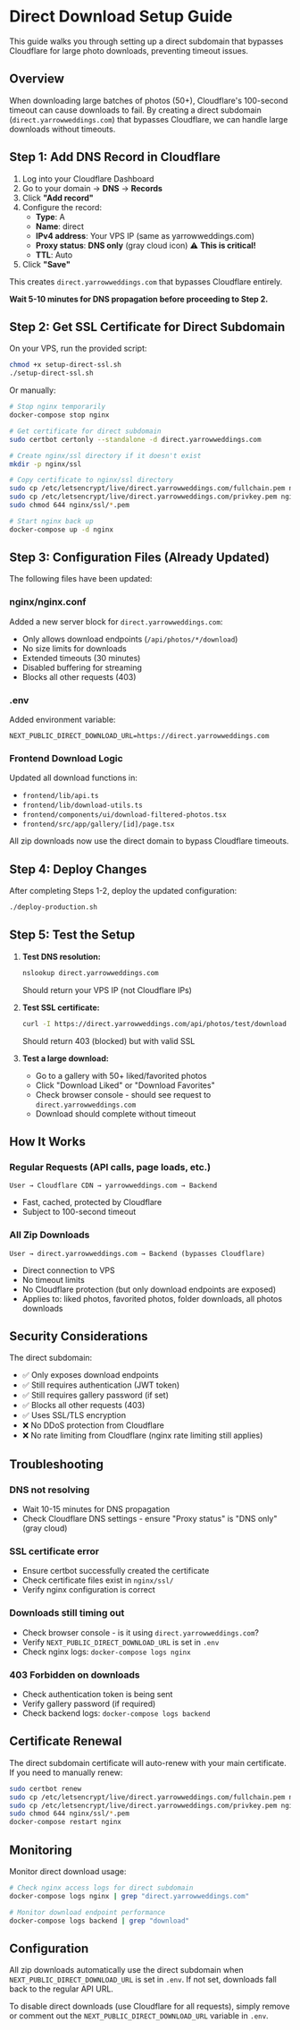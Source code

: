 # Direct Download Setup Guide

This guide walks you through setting up a direct subdomain that bypasses Cloudflare for large photo downloads, preventing timeout issues.

## Overview

When downloading large batches of photos (50+), Cloudflare's 100-second timeout can cause downloads to fail. By creating a direct subdomain (`direct.yarrowweddings.com`) that bypasses Cloudflare, we can handle large downloads without timeouts.

## Step 1: Add DNS Record in Cloudflare

1. Log into your Cloudflare Dashboard
2. Go to your domain → **DNS** → **Records**
3. Click **"Add record"**
4. Configure the record:
   - **Type**: A
   - **Name**: direct
   - **IPv4 address**: Your VPS IP (same as yarrowweddings.com)
   - **Proxy status**: **DNS only** (gray cloud icon) ⚠️ **This is critical!**
   - **TTL**: Auto
5. Click **"Save"**

This creates `direct.yarrowweddings.com` that bypasses Cloudflare entirely.

**Wait 5-10 minutes for DNS propagation before proceeding to Step 2.**

## Step 2: Get SSL Certificate for Direct Subdomain

On your VPS, run the provided script:

```bash
chmod +x setup-direct-ssl.sh
./setup-direct-ssl.sh
```

Or manually:

```bash
# Stop nginx temporarily
docker-compose stop nginx

# Get certificate for direct subdomain
sudo certbot certonly --standalone -d direct.yarrowweddings.com

# Create nginx/ssl directory if it doesn't exist
mkdir -p nginx/ssl

# Copy certificate to nginx/ssl directory
sudo cp /etc/letsencrypt/live/direct.yarrowweddings.com/fullchain.pem nginx/ssl/fullchain-direct.pem
sudo cp /etc/letsencrypt/live/direct.yarrowweddings.com/privkey.pem nginx/ssl/privkey-direct.pem
sudo chmod 644 nginx/ssl/*.pem

# Start nginx back up
docker-compose up -d nginx
```

## Step 3: Configuration Files (Already Updated)

The following files have been updated:

### nginx/nginx.conf
Added a new server block for `direct.yarrowweddings.com`:
- Only allows download endpoints (`/api/photos/*/download`)
- No size limits for downloads
- Extended timeouts (30 minutes)
- Disabled buffering for streaming
- Blocks all other requests (403)

### .env
Added environment variable:
```
NEXT_PUBLIC_DIRECT_DOWNLOAD_URL=https://direct.yarrowweddings.com
```

### Frontend Download Logic
Updated all download functions in:
- `frontend/lib/api.ts`
- `frontend/lib/download-utils.ts`
- `frontend/components/ui/download-filtered-photos.tsx`
- `frontend/src/app/gallery/[id]/page.tsx`

All zip downloads now use the direct domain to bypass Cloudflare timeouts.

## Step 4: Deploy Changes

After completing Steps 1-2, deploy the updated configuration:

```bash
./deploy-production.sh
```

## Step 5: Test the Setup

1. **Test DNS resolution:**
   ```bash
   nslookup direct.yarrowweddings.com
   ```
   Should return your VPS IP (not Cloudflare IPs)

2. **Test SSL certificate:**
   ```bash
   curl -I https://direct.yarrowweddings.com/api/photos/test/download
   ```
   Should return 403 (blocked) but with valid SSL

3. **Test a large download:**
   - Go to a gallery with 50+ liked/favorited photos
   - Click "Download Liked" or "Download Favorites"
   - Check browser console - should see request to `direct.yarrowweddings.com`
   - Download should complete without timeout

## How It Works

### Regular Requests (API calls, page loads, etc.)
```
User → Cloudflare CDN → yarrowweddings.com → Backend
```
- Fast, cached, protected by Cloudflare
- Subject to 100-second timeout

### All Zip Downloads
```
User → direct.yarrowweddings.com → Backend (bypasses Cloudflare)
```
- Direct connection to VPS
- No timeout limits
- No Cloudflare protection (but only download endpoints are exposed)
- Applies to: liked photos, favorited photos, folder downloads, all photos downloads

## Security Considerations

The direct subdomain:
- ✅ Only exposes download endpoints
- ✅ Still requires authentication (JWT token)
- ✅ Still requires gallery password (if set)
- ✅ Blocks all other requests (403)
- ✅ Uses SSL/TLS encryption
- ❌ No DDoS protection from Cloudflare
- ❌ No rate limiting from Cloudflare (nginx rate limiting still applies)

## Troubleshooting

### DNS not resolving
- Wait 10-15 minutes for DNS propagation
- Check Cloudflare DNS settings - ensure "Proxy status" is "DNS only" (gray cloud)

### SSL certificate error
- Ensure certbot successfully created the certificate
- Check certificate files exist in `nginx/ssl/`
- Verify nginx configuration is correct

### Downloads still timing out
- Check browser console - is it using `direct.yarrowweddings.com`?
- Verify `NEXT_PUBLIC_DIRECT_DOWNLOAD_URL` is set in `.env`
- Check nginx logs: `docker-compose logs nginx`

### 403 Forbidden on downloads
- Check authentication token is being sent
- Verify gallery password (if required)
- Check backend logs: `docker-compose logs backend`

## Certificate Renewal

The direct subdomain certificate will auto-renew with your main certificate. If you need to manually renew:

```bash
sudo certbot renew
sudo cp /etc/letsencrypt/live/direct.yarrowweddings.com/fullchain.pem nginx/ssl/fullchain-direct.pem
sudo cp /etc/letsencrypt/live/direct.yarrowweddings.com/privkey.pem nginx/ssl/privkey-direct.pem
sudo chmod 644 nginx/ssl/*.pem
docker-compose restart nginx
```

## Monitoring

Monitor direct download usage:
```bash
# Check nginx access logs for direct subdomain
docker-compose logs nginx | grep "direct.yarrowweddings.com"

# Monitor download endpoint performance
docker-compose logs backend | grep "download"
```

## Configuration

All zip downloads automatically use the direct subdomain when `NEXT_PUBLIC_DIRECT_DOWNLOAD_URL` is set in `.env`. If not set, downloads fall back to the regular API URL.

To disable direct downloads (use Cloudflare for all requests), simply remove or comment out the `NEXT_PUBLIC_DIRECT_DOWNLOAD_URL` variable in `.env`.
